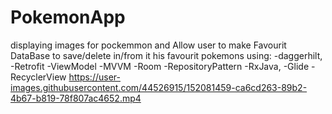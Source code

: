 
# PokemonApp
displaying images for pockemmon and Allow user to make Favourit DataBase to save/delete in/from it his favourit pokemons using:
-daggerhilt,
-Retrofit
-ViewModel
-MVVM
-Room
-RepositoryPattern
-RxJava,
-Glide
-RecyclerView
https://user-images.githubusercontent.com/44526915/152081459-ca6cd263-89b2-4b67-b819-78f807ac4652.mp4
